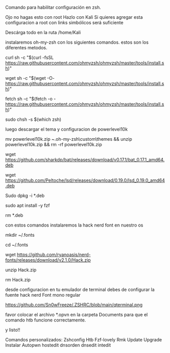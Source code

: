 Comando para habilitar configuración en zsh.

Ojo no hagas esto con root
Hazlo con Kali
Si quieres agregar esta configuracion a root con links simbólicos será suficiente

Descárga todo en la ruta /home/Kali

instalaremos oh-my-zsh con los siguientes comandos.
estos son los diferentes metodos.


curl sh -c "$(curl -fsSL https://raw.githubusercontent.com/ohmyzsh/ohmyzsh/master/tools/install.sh)"


wget sh -c "$(wget -O- https://raw.githubusercontent.com/ohmyzsh/ohmyzsh/master/tools/install.sh)"


fetch sh -c "$(fetch -o - https://raw.githubusercontent.com/ohmyzsh/ohmyzsh/master/tools/install.sh)"



sudo chsh -s $(which zsh)

luego descargar el tema y configuracion de powerlevel10k

mv powerlevel10k.zip ~\.oh-my-zsh\custom\themes && unzip powerlevel10k.zip && rm -rf powerlevel10k.zip

wget https://github.com/sharkdp/bat/releases/download/v0.17.1/bat_0.17.1_amd64.deb

wget https://github.com/Peltoche/lsd/releases/download/0.19.0/lsd_0.19.0_amd64.deb

Sudo  dpkg  -i  *.deb

sudo apt install -y fzf

rm   *.deb


con estos comandos instalaremos la hack nerd font en nuestro os

mkdir ~/.fonts

cd  ~/.fonts

wget https://github.com/ryanoasis/nerd-fonts/releases/download/v2.1.0/Hack.zip

unzip Hack.zip

rm Hack.zip

desde configuracion en tu  emulador de terminal debes de configurar la fuente hack nerd Font mono regular 

https://github.com/Sn0wFreeze/.ZSHRC/blob/main/qterminal.png

favor colocar el archivo *.opvn en la carpeta Documents para que el comando htb funcione correctamente.

y listo!!

Comandos personalizados:
Zshconfig
Htb
Fzf-lovely
Rmk
Update
Upgrade
Instalar
Autopwn
hostedit
dnsorden
dnsedit
intedit
